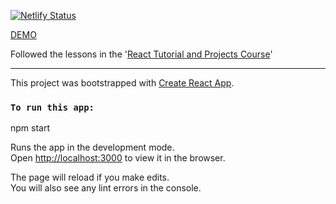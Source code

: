 [![Netlify Status](https://api.netlify.com/api/v1/badges/3ef44d65-f4e7-4701-b600-0c6ffceef59e/deploy-status)](https://app.netlify.com/sites/react-city-tours-lucas/deploys)

[DEMO](https://react-city-tours-lucas.netlify.com)

Followed the lessons in the '[React Tutorial and Projects Course](https://www.udemy.com/react-tutorial-and-projects-course/)'

---

This project was bootstrapped with [Create React App](https://github.com/facebook/create-react-app).

### `To run this app:`

npm start

Runs the app in the development mode.<br>
Open [http://localhost:3000](http://localhost:3000) to view it in the browser.

The page will reload if you make edits.<br>
You will also see any lint errors in the console.
